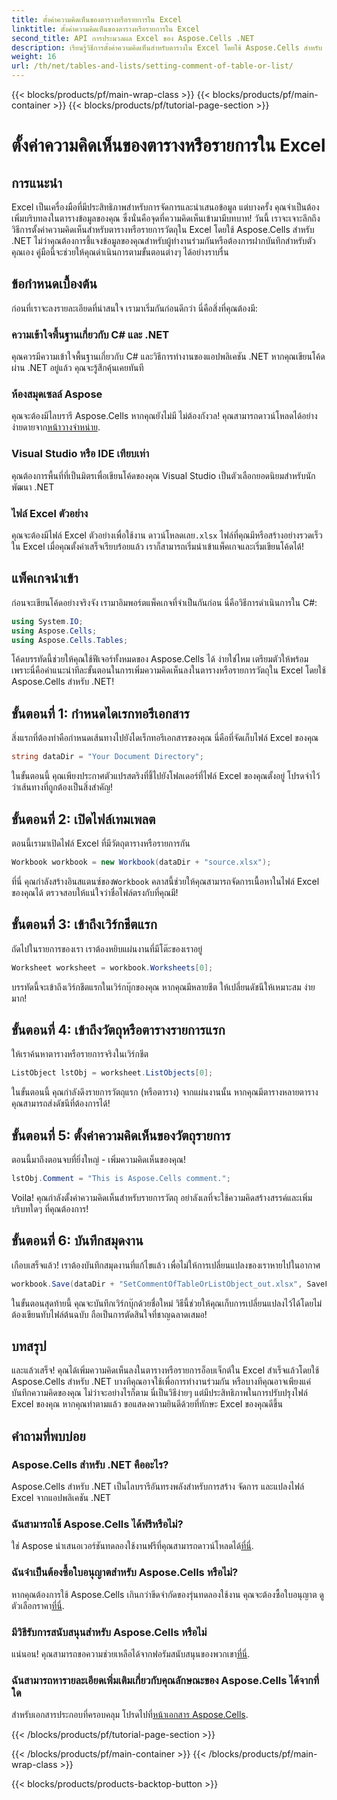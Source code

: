 ```yaml
---
title: ตั้งค่าความคิดเห็นของตารางหรือรายการใน Excel
linktitle: ตั้งค่าความคิดเห็นของตารางหรือรายการใน Excel
second_title: API การประมวลผล Excel ของ Aspose.Cells .NET
description: เรียนรู้วิธีการตั้งค่าความคิดเห็นสำหรับตารางใน Excel โดยใช้ Aspose.Cells สำหรับ .NET ด้วยคู่มือทีละขั้นตอนง่ายๆ ของเรา
weight: 16
url: /th/net/tables-and-lists/setting-comment-of-table-or-list/
---
```


{{< blocks/products/pf/main-wrap-class >}}
{{< blocks/products/pf/main-container >}}
{{< blocks/products/pf/tutorial-page-section >}}

# ตั้งค่าความคิดเห็นของตารางหรือรายการใน Excel

## การแนะนำ
Excel เป็นเครื่องมือที่มีประสิทธิภาพสำหรับการจัดการและนำเสนอข้อมูล แต่บางครั้ง คุณจำเป็นต้องเพิ่มบริบทลงในตารางข้อมูลของคุณ ซึ่งนั่นคือจุดที่ความคิดเห็นเข้ามามีบทบาท! วันนี้ เราจะเจาะลึกถึงวิธีการตั้งค่าความคิดเห็นสำหรับตารางหรือรายการวัตถุใน Excel โดยใช้ Aspose.Cells สำหรับ .NET ไม่ว่าคุณต้องการชี้แจงข้อมูลของคุณสำหรับผู้ทำงานร่วมกันหรือต้องการฝากบันทึกสำหรับตัวคุณเอง คู่มือนี้จะช่วยให้คุณดำเนินการตามขั้นตอนต่างๆ ได้อย่างราบรื่น
## ข้อกำหนดเบื้องต้น
ก่อนที่เราจะลงรายละเอียดที่น่าสนใจ เรามาเริ่มกันก่อนดีกว่า นี่คือสิ่งที่คุณต้องมี:
### ความเข้าใจพื้นฐานเกี่ยวกับ C# และ .NET
คุณควรมีความเข้าใจพื้นฐานเกี่ยวกับ C# และวิธีการทำงานของแอปพลิเคชัน .NET หากคุณเขียนโค้ดผ่าน .NET อยู่แล้ว คุณจะรู้สึกคุ้นเคยทันที
### ห้องสมุดเซลล์ Aspose
 คุณจะต้องมีไลบรารี Aspose.Cells หากคุณยังไม่มี ไม่ต้องกังวล! คุณสามารถดาวน์โหลดได้อย่างง่ายดายจาก[หน้าวางจำหน่าย](https://releases.aspose.com/cells/net/).
### Visual Studio หรือ IDE เทียบเท่า
คุณต้องการพื้นที่ที่เป็นมิตรเพื่อเขียนโค้ดของคุณ Visual Studio เป็นตัวเลือกยอดนิยมสำหรับนักพัฒนา .NET
### ไฟล์ Excel ตัวอย่าง
 คุณจะต้องมีไฟล์ Excel ตัวอย่างเพื่อใช้งาน ดาวน์โหลดเลย`.xlsx` ไฟล์ที่คุณมีหรือสร้างอย่างรวดเร็วใน Excel
เมื่อคุณตั้งค่าเสร็จเรียบร้อยแล้ว เราก็สามารถเริ่มนำเข้าแพ็คเกจและเริ่มเขียนโค้ดได้!
## แพ็คเกจนำเข้า
ก่อนจะเขียนโค้ดอย่างจริงจัง เรามาอิมพอร์ตแพ็คเกจที่จำเป็นกันก่อน นี่คือวิธีการดำเนินการใน C#:
```csharp
using System.IO;
using Aspose.Cells;
using Aspose.Cells.Tables;
```
โค้ดบรรทัดนี้ช่วยให้คุณใช้ฟีเจอร์ทั้งหมดของ Aspose.Cells ได้ ง่ายใช่ไหม
เตรียมตัวให้พร้อม เพราะนี่คือคำแนะนำทีละขั้นตอนในการเพิ่มความคิดเห็นลงในตารางหรือรายการวัตถุใน Excel โดยใช้ Aspose.Cells สำหรับ .NET!
## ขั้นตอนที่ 1: กำหนดไดเรกทอรีเอกสาร
สิ่งแรกที่ต้องทำคือกำหนดเส้นทางไปยังไดเร็กทอรีเอกสารของคุณ นี่คือที่จัดเก็บไฟล์ Excel ของคุณ
```csharp
string dataDir = "Your Document Directory";
```
ในขั้นตอนนี้ คุณเพียงประกาศตัวแปรสตริงที่ชี้ไปยังโฟลเดอร์ที่ไฟล์ Excel ของคุณตั้งอยู่ โปรดจำไว้ว่าเส้นทางที่ถูกต้องเป็นสิ่งสำคัญ!
## ขั้นตอนที่ 2: เปิดไฟล์เทมเพลต
ตอนนี้เรามาเปิดไฟล์ Excel ที่มีวัตถุตารางหรือรายการกัน
```csharp
Workbook workbook = new Workbook(dataDir + "source.xlsx");
```
 ที่นี่ คุณกำลังสร้างอินสแตนซ์ของ`Workbook` คลาสนี้ช่วยให้คุณสามารถจัดการเนื้อหาในไฟล์ Excel ของคุณได้ ตรวจสอบให้แน่ใจว่าชื่อไฟล์ตรงกับที่คุณมี!
## ขั้นตอนที่ 3: เข้าถึงเวิร์กชีตแรก
ถัดไปในรายการของเรา เราต้องหยิบแผ่นงานที่มีโต๊ะของเราอยู่
```csharp
Worksheet worksheet = workbook.Worksheets[0];
```
บรรทัดนี้จะเข้าถึงเวิร์กชีตแรกในเวิร์กบุ๊กของคุณ หากคุณมีหลายชีต ให้เปลี่ยนดัชนีให้เหมาะสม ง่ายมาก!
## ขั้นตอนที่ 4: เข้าถึงวัตถุหรือตารางรายการแรก
ให้เราค้นหาตารางหรือรายการจริงในเวิร์กชีต
```csharp
ListObject lstObj = worksheet.ListObjects[0];
```
ในขั้นตอนนี้ คุณกำลังดึงรายการวัตถุแรก (หรือตาราง) จากแผ่นงานนั้น หากคุณมีตารางหลายตาราง คุณสามารถส่งดัชนีที่ต้องการได้!
## ขั้นตอนที่ 5: ตั้งค่าความคิดเห็นของวัตถุรายการ
ตอนนี้มาถึงตอนจบที่ยิ่งใหญ่ - เพิ่มความคิดเห็นของคุณ!
```csharp
lstObj.Comment = "This is Aspose.Cells comment.";
```
Voila! คุณกำลังตั้งค่าความคิดเห็นสำหรับรายการวัตถุ อย่าลังเลที่จะใช้ความคิดสร้างสรรค์และเพิ่มบริบทใดๆ ที่คุณต้องการ!
## ขั้นตอนที่ 6: บันทึกสมุดงาน
เกือบเสร็จแล้ว! เราต้องบันทึกสมุดงานที่แก้ไขแล้ว เพื่อไม่ให้การเปลี่ยนแปลงของเราหายไปในอากาศ
```csharp
workbook.Save(dataDir + "SetCommentOfTableOrListObject_out.xlsx", SaveFormat.Xlsx);
```
ในขั้นตอนสุดท้ายนี้ คุณจะบันทึกเวิร์กบุ๊กด้วยชื่อใหม่ วิธีนี้ช่วยให้คุณเก็บการเปลี่ยนแปลงไว้ได้โดยไม่ต้องเขียนทับไฟล์ต้นฉบับ ถือเป็นการตัดสินใจที่ชาญฉลาดเสมอ!
## บทสรุป
และแล้วเสร็จ! คุณได้เพิ่มความคิดเห็นลงในตารางหรือรายการอ็อบเจ็กต์ใน Excel สำเร็จแล้วโดยใช้ Aspose.Cells สำหรับ .NET บางทีคุณอาจใช้เพื่อการทำงานร่วมกัน หรือบางทีคุณอาจเพียงแค่บันทึกความคิดของคุณ ไม่ว่าจะอย่างไรก็ตาม นี่เป็นวิธีง่ายๆ แต่มีประสิทธิภาพในการปรับปรุงไฟล์ Excel ของคุณ หากคุณทำตามแล้ว ขอแสดงความยินดีด้วยที่ทักษะ Excel ของคุณดีขึ้น
## คำถามที่พบบ่อย
### Aspose.Cells สำหรับ .NET คืออะไร?  
Aspose.Cells สำหรับ .NET เป็นไลบรารีอันทรงพลังสำหรับการสร้าง จัดการ และแปลงไฟล์ Excel จากแอปพลิเคชัน .NET
### ฉันสามารถใช้ Aspose.Cells ได้ฟรีหรือไม่?  
 ใช่ Aspose นำเสนอเวอร์ชันทดลองใช้งานฟรีที่คุณสามารถดาวน์โหลดได้[ที่นี่](https://releases.aspose.com/).
### ฉันจำเป็นต้องซื้อใบอนุญาตสำหรับ Aspose.Cells หรือไม่?  
 หากคุณต้องการใช้ Aspose.Cells เกินกว่าขีดจำกัดของรุ่นทดลองใช้งาน คุณจะต้องซื้อใบอนุญาต ดูตัวเลือกราคา[ที่นี่](https://purchase.aspose.com/buy).
### มีวิธีรับการสนับสนุนสำหรับ Aspose.Cells หรือไม่  
แน่นอน! คุณสามารถขอความช่วยเหลือได้จากฟอรัมสนับสนุนของพวกเขา[ที่นี่](https://forum.aspose.com/c/cells/9).
### ฉันสามารถหารายละเอียดเพิ่มเติมเกี่ยวกับคุณลักษณะของ Aspose.Cells ได้จากที่ใด  
 สำหรับเอกสารประกอบที่ครอบคลุม โปรดไปที่[หน้าเอกสาร Aspose.Cells](https://reference.aspose.com/cells/net/).

{{< /blocks/products/pf/tutorial-page-section >}}

{{< /blocks/products/pf/main-container >}}
{{< /blocks/products/pf/main-wrap-class >}}

{{< blocks/products/products-backtop-button >}}
